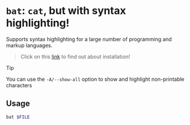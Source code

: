 # `bat`: `cat`, but with syntax highlighting!

Supports syntax highlighting for a large number of programming and markup languages.

> Click on this [link](https://github.com/sharkdp/bat?tab=readme-ov-file#installation) to find out about installation!

> [!tip]
> You can use the `-A/--show-all` option to show and highlight non-printable characters

## Usage
```bash
bat $FILE
```
